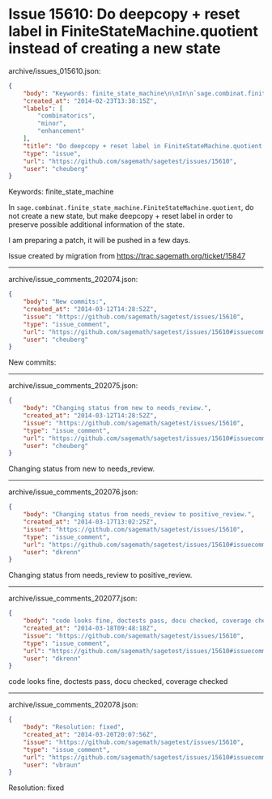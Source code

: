 # Issue 15610: Do deepcopy + reset label in FiniteStateMachine.quotient instead of creating a new state

archive/issues_015610.json:
```json
{
    "body": "Keywords: finite_state_machine\n\nIn\n`sage.combinat.finite_state_machine.FiniteStateMachine.quotient`,\ndo not create a new state, but make deepcopy + reset label in order to\npreserve possible additional information of the state.\n\nI am preparing a patch, it will be pushed in a few days.\n\nIssue created by migration from https://trac.sagemath.org/ticket/15847\n\n",
    "created_at": "2014-02-23T13:38:15Z",
    "labels": [
        "combinatorics",
        "minor",
        "enhancement"
    ],
    "title": "Do deepcopy + reset label in FiniteStateMachine.quotient instead of creating a new state",
    "type": "issue",
    "url": "https://github.com/sagemath/sagetest/issues/15610",
    "user": "cheuberg"
}
```
Keywords: finite_state_machine

In
`sage.combinat.finite_state_machine.FiniteStateMachine.quotient`,
do not create a new state, but make deepcopy + reset label in order to
preserve possible additional information of the state.

I am preparing a patch, it will be pushed in a few days.

Issue created by migration from https://trac.sagemath.org/ticket/15847





---

archive/issue_comments_202074.json:
```json
{
    "body": "New commits:",
    "created_at": "2014-03-12T14:28:52Z",
    "issue": "https://github.com/sagemath/sagetest/issues/15610",
    "type": "issue_comment",
    "url": "https://github.com/sagemath/sagetest/issues/15610#issuecomment-202074",
    "user": "cheuberg"
}
```

New commits:



---

archive/issue_comments_202075.json:
```json
{
    "body": "Changing status from new to needs_review.",
    "created_at": "2014-03-12T14:28:52Z",
    "issue": "https://github.com/sagemath/sagetest/issues/15610",
    "type": "issue_comment",
    "url": "https://github.com/sagemath/sagetest/issues/15610#issuecomment-202075",
    "user": "cheuberg"
}
```

Changing status from new to needs_review.



---

archive/issue_comments_202076.json:
```json
{
    "body": "Changing status from needs_review to positive_review.",
    "created_at": "2014-03-17T13:02:25Z",
    "issue": "https://github.com/sagemath/sagetest/issues/15610",
    "type": "issue_comment",
    "url": "https://github.com/sagemath/sagetest/issues/15610#issuecomment-202076",
    "user": "dkrenn"
}
```

Changing status from needs_review to positive_review.



---

archive/issue_comments_202077.json:
```json
{
    "body": "code looks fine, doctests pass, docu checked, coverage checked",
    "created_at": "2014-03-18T09:48:18Z",
    "issue": "https://github.com/sagemath/sagetest/issues/15610",
    "type": "issue_comment",
    "url": "https://github.com/sagemath/sagetest/issues/15610#issuecomment-202077",
    "user": "dkrenn"
}
```

code looks fine, doctests pass, docu checked, coverage checked



---

archive/issue_comments_202078.json:
```json
{
    "body": "Resolution: fixed",
    "created_at": "2014-03-20T20:07:56Z",
    "issue": "https://github.com/sagemath/sagetest/issues/15610",
    "type": "issue_comment",
    "url": "https://github.com/sagemath/sagetest/issues/15610#issuecomment-202078",
    "user": "vbraun"
}
```

Resolution: fixed
